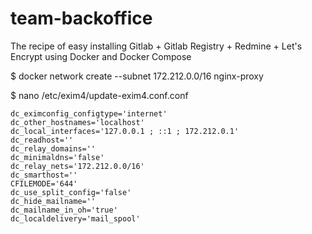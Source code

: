 # team-backoffice
The recipe of easy installing Gitlab + Gitlab Registry + Redmine + Let's Encrypt using Docker and Docker Compose


$ docker network create --subnet 172.212.0.0/16 nginx-proxy

$ nano /etc/exim4/update-exim4.conf.conf
```
dc_eximconfig_configtype='internet'
dc_other_hostnames='localhost'
dc_local_interfaces='127.0.0.1 ; ::1 ; 172.212.0.1'
dc_readhost=''
dc_relay_domains=''
dc_minimaldns='false'
dc_relay_nets='172.212.0.0/16'
dc_smarthost=''
CFILEMODE='644'
dc_use_split_config='false'
dc_hide_mailname=''
dc_mailname_in_oh='true'
dc_localdelivery='mail_spool'
```
